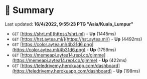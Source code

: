 # 📖 Summary
Last updated: **16/4/2022, 9:55:23 PTG "Asia/Kuala_Lumpur"**

- `GET` [https://shrt.ml](https://shrt.ml) - **Up** (1445ms)
- `GET` [https://hst.aytea.ml/](https://hst.aytea.ml/) - **Up** (4492ms)
- `GET` [https://color.aytea.ml/4b31d6.png](https://color.aytea.ml/4b31d6.png) - **Up** (1759ms)
- `GET` [https://memeapi.aytea14.repl.co/gimme](https://memeapi.aytea14.repl.co/gimme) - **Up** (422ms)
- `GET` [https://teledrivemy.herokuapp.com/dashboard](https://teledrivemy.herokuapp.com/dashboard) - **Up** (198ms)
